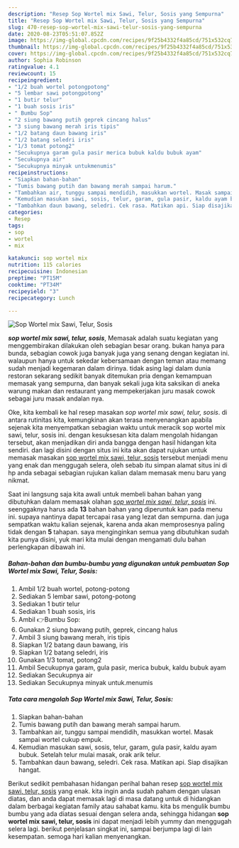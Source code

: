 ```yaml
---
description: "Resep Sop Wortel mix Sawi, Telur, Sosis yang Sempurna"
title: "Resep Sop Wortel mix Sawi, Telur, Sosis yang Sempurna"
slug: 470-resep-sop-wortel-mix-sawi-telur-sosis-yang-sempurna
date: 2020-08-23T05:51:07.852Z
image: https://img-global.cpcdn.com/recipes/9f25b4332f4a85cd/751x532cq70/sop-wortel-mix-sawi-telur-sosis-foto-resep-utama.jpg
thumbnail: https://img-global.cpcdn.com/recipes/9f25b4332f4a85cd/751x532cq70/sop-wortel-mix-sawi-telur-sosis-foto-resep-utama.jpg
cover: https://img-global.cpcdn.com/recipes/9f25b4332f4a85cd/751x532cq70/sop-wortel-mix-sawi-telur-sosis-foto-resep-utama.jpg
author: Sophia Robinson
ratingvalue: 4.1
reviewcount: 15
recipeingredient:
- "1/2 buah wortel potongpotong"
- "5 lembar sawi potongpotong"
- "1 butir telur"
- "1 buah sosis iris"
- " Bumbu Sop"
- "2 siung bawang putih geprek cincang halus"
- "3 siung bawang merah iris tipis"
- "1/2 batang daun bawang iris"
- "1/2 batang seledri iris"
- "1/3 tomat potong2"
- "Secukupnya garam gula pasir merica bubuk kaldu bubuk ayam"
- "Secukupnya air"
- "Secukupnya minyak untukmenumis"
recipeinstructions:
- "Siapkan bahan-bahan"
- "Tumis bawang putih dan bawang merah sampai harum."
- "Tambahkan air, tunggu sampai mendidih, masukkan wortel. Masak sampai wortel cukup empuk."
- "Kemudian masukan sawi, sosis, telur, garam, gula pasir, kaldu ayam bubuk. Setelah telur mulai masak, orak arik telur."
- "Tambahkan daun bawang, seledri. Cek rasa. Matikan api. Siap disajikan hangat."
categories:
- Resep
tags:
- sop
- wortel
- mix

katakunci: sop wortel mix 
nutrition: 115 calories
recipecuisine: Indonesian
preptime: "PT15M"
cooktime: "PT34M"
recipeyield: "3"
recipecategory: Lunch

---
```



![Sop Wortel mix Sawi, Telur, Sosis](https://img-global.cpcdn.com/recipes/9f25b4332f4a85cd/751x532cq70/sop-wortel-mix-sawi-telur-sosis-foto-resep-utama.jpg)

<b><i>sop wortel mix sawi, telur, sosis</i></b>, Memasak adalah suatu kegiatan yang menggembirakan dilakukan oleh sebagian besar orang. bukan hanya para bunda, sebagian cowok juga banyak juga yang senang dengan kegiatan ini. walaupun hanya untuk sekedar kebersamaan dengan teman atau memang sudah menjadi kegemaran dalam dirinya. tidak asing lagi dalam dunia restoran sekarang sedikit banyak ditemukan pria dengan kemampuan memasak yang sempurna, dan banyak sekali juga kita saksikan di aneka warung makan dan restaurant yang mempekerjakan juru masak cowok sebagai juru masak andalan nya.

Oke, kita kembali ke hal resep masakan <i>sop wortel mix sawi, telur, sosis</i>. di antara rutinitas kita, kemungkinan akan terasa menyenangkan apabila sejenak kita menyempatkan sebagian waktu untuk meracik sop wortel mix sawi, telur, sosis ini. dengan kesuksesan kita dalam mengolah hidangan tersebut, akan menjadikan diri anda bangga dengan hasil hidangan kita sendiri. dan lagi disini dengan situs ini kita akan dapat rujukan untuk memasak masakan <u>sop wortel mix sawi, telur, sosis</u> tersebut menjadi menu yang enak dan menggugah selera, oleh sebab itu simpan alamat situs ini di hp anda sebagai sebagian rujukan kalian dalam memasak menu baru yang nikmat.




Saat ini langsung saja kita awali untuk membeli bahan bahan yang dibutuhkan dalam memasak olahan <u><i>sop wortel mix sawi, telur, sosis</i></u> ini. seenggaknya harus ada <b>13</b> bahan bahan yang diperuntuk kan pada menu ini. supaya nantinya dapat tercapai rasa yang lezat dan sempurna. dan juga sempatkan waktu kalian sejenak, karena anda akan memprosesnya paling tidak dengan <b>5</b> tahapan. saya menginginkan semua yang dibutuhkan sudah kita punya disini, yuk mari kita mulai dengan mengamati dulu bahan perlengkapan dibawah ini.

<!--inarticleads1-->

##### Bahan-bahan dan bumbu-bumbu yang digunakan untuk pembuatan Sop Wortel mix Sawi, Telur, Sosis:

1. Ambil 1/2 buah wortel, potong-potong
1. Sediakan 5 lembar sawi, potong-potong
1. Sediakan 1 butir telur
1. Sediakan 1 buah sosis, iris
1. Ambil  👉Bumbu Sop:
1. Gunakan 2 siung bawang putih, geprek, cincang halus
1. Ambil 3 siung bawang merah, iris tipis
1. Siapkan 1/2 batang daun bawang, iris
1. Siapkan 1/2 batang seledri, iris
1. Gunakan 1/3 tomat, potong2
1. Ambil Secukupnya garam, gula pasir, merica bubuk, kaldu bubuk ayam
1. Sediakan Secukupnya air
1. Sediakan Secukupnya minyak untuk.menumis




<!--inarticleads2-->

##### Tata cara mengolah Sop Wortel mix Sawi, Telur, Sosis:

1. Siapkan bahan-bahan
1. Tumis bawang putih dan bawang merah sampai harum.
1. Tambahkan air, tunggu sampai mendidih, masukkan wortel. Masak sampai wortel cukup empuk.
1. Kemudian masukan sawi, sosis, telur, garam, gula pasir, kaldu ayam bubuk. Setelah telur mulai masak, orak arik telur.
1. Tambahkan daun bawang, seledri. Cek rasa. Matikan api. Siap disajikan hangat.




Berikut sedikit pembahasan hidangan perihal bahan resep <u>sop wortel mix sawi, telur, sosis</u> yang enak. kita ingin anda sudah paham dengan ulasan diatas, dan anda dapat memasak lagi di masa datang untuk di hidangkan dalam berbagai kegiatan family atau sahabat kamu. kita bs mengulik bumbu bumbu yang ada diatas sesuai dengan selera anda, sehingga hidangan <b>sop wortel mix sawi, telur, sosis</b> ini dapat menjadi lebih yummy dan menggugah selera lagi. berikut penjelasan singkat ini, sampai berjumpa lagi di lain kesempatan. semoga hari kalian menyenangkan.
